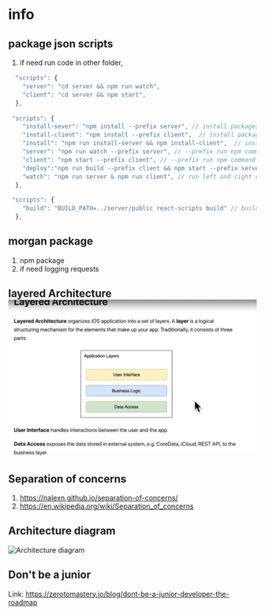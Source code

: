 # info

## package json scripts

1. if need run code in other folder,

```javascript
  "scripts": {
    "server": "cd server && npm run watch",
    "client": "cd server && npm start",
  },
```

```javascript global file
 "scripts": {
    "install-sever": "npm install --prefix server", // install packages for server
    "install-client": "npm install --prefix client",  // install packages for client
    "install": "npm run install-server && npm install-client",  // install for both client and server
    "server": "npm run watch --prefix server", // --prefix run npm command in a different folder
    "client": "npm start --prefix client", // --prefix run npm command in a different folder
    "deploy":"npm run build --prefix client && npm start --prefix server",
    "watch": "npm run server & npm run client", // run left and right command side by side
  },
```

```javascript server client side
 "scripts": {
    "build": "BUILD_PATH=../server/public react-scripts build" // build in server folder ^4.0.0.0
  },
```

## morgan package

1. npm package
2. if need logging requests

## layered Architecture ![Alt text](image.png)

## Separation of concerns

1. <https://nalexn.github.io/separation-of-concerns/>
2. <https://en.wikipedia.org/wiki/Separation_of_concerns>

## Architecture diagram

![Architecture diagram](Architecture_diagram.png)

## Don't be a junior

Link: <https://zerotomastery.io/blog/dont-be-a-junior-developer-the-roadmap>
